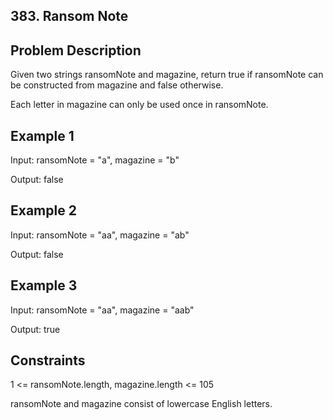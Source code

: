 ## 383. Ransom Note
## Problem Description

Given two strings ransomNote and magazine, return true if ransomNote can be constructed from magazine and false otherwise.

Each letter in magazine can only be used once in ransomNote.

## Example 1

Input: ransomNote = "a", magazine = "b"

Output: false

## Example 2

Input: ransomNote = "aa", magazine = "ab"

Output: false

## Example 3

Input: ransomNote = "aa", magazine = "aab"

Output: true

## Constraints

1 <= ransomNote.length, magazine.length <= 105

ransomNote and magazine consist of lowercase English letters.